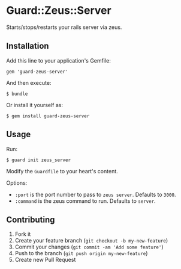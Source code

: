 # Guard::Zeus::Server

Starts/stops/restarts your rails server via zeus.

## Installation

Add this line to your application's Gemfile:

    gem 'guard-zeus-server'

And then execute:

    $ bundle

Or install it yourself as:

    $ gem install guard-zeus-server

## Usage

Run:

    $ guard init zeus_server

Modify the `Guardfile` to your heart's content.

Options:

  * `:port` is the port number to pass to `zeus server`. Defaults to `3000`.
  * `:command` is the zeus command to run. Defaults to `server`.

## Contributing

1. Fork it
2. Create your feature branch (`git checkout -b my-new-feature`)
3. Commit your changes (`git commit -am 'Add some feature'`)
4. Push to the branch (`git push origin my-new-feature`)
5. Create new Pull Request
